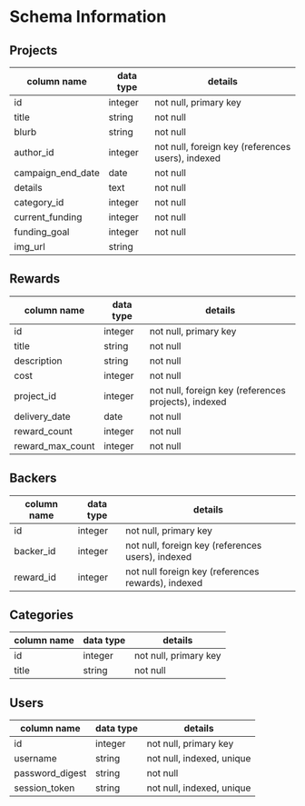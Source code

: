 # Schema Information


## Projects
column name       | data type | details
------------------|-----------|-----------------------
id                | integer   | not null, primary key
title             | string    | not null
blurb             | string    | not null
author_id         | integer   | not null, foreign key (references users), indexed
campaign_end_date | date      | not null
details           | text      | not null
category_id       | integer   | not null
current_funding   | integer   | not null
funding_goal      | integer   | not null
img_url           | string    |


## Rewards
column name      | data type | details
-----------------|-----------|-----------------------
id               | integer   | not null, primary key
title            | string    | not null
description      | string    | not null
cost             | integer   | not null
project_id       | integer   | not null, foreign key (references projects), indexed
delivery_date    | date      | not null
reward_count     | integer   | not null
reward_max_count | integer   | not null


<!--  
This is a table between users and rewards.
Users have many rewards through backers
rewards have many users through backers
Via the above relationships, we get:
Users have many backed projects through rewards
projects have many backers through rewards
-->
## Backers
column name | data type | details
------------|-----------|-----------------------
id          | integer   | not null, primary key
backer_id   | integer   | not null, foreign key (references users), indexed
reward_id   | integer   | not null foreign key (references rewards), indexed


## Categories
column name | data type | details
------------|-----------|-----------------------
id          | integer   | not null, primary key
title       | string    | not null


## Users
column name     | data type | details
----------------|-----------|-----------------------
id              | integer   | not null, primary key
username        | string    | not null, indexed, unique
password_digest | string    | not null
session_token   | string    | not null, indexed, unique
